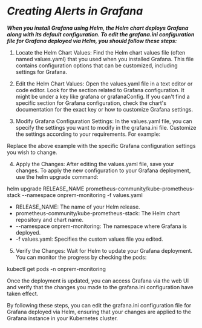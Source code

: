 # ***Creating Alerts in Grafana***

***When you install Grafana using Helm, the Helm chart deploys Grafana along with its default configuration. To edit the grafana.ini configuration file for Grafana deployed via Helm, you should follow these steps:***

1. Locate the Helm Chart Values: Find the Helm chart values file (often named values.yaml) that you used when you installed Grafana. This file contains configuration options that can be customized, including settings for Grafana.

2. Edit the Helm Chart Values: Open the values.yaml file in a text editor or code editor. Look for the section related to Grafana configuration. It might be under a key like grafana or grafanaConfig. If you can't find a specific section for Grafana configuration, check the chart's documentation for the exact key or how to customize Grafana settings.

3. Modify Grafana Configuration Settings: In the values.yaml file, you can specify the settings you want to modify in the grafana.ini file. Customize the settings according to your requirements. For example:

Replace the above example with the specific Grafana configuration settings you wish to change.

4. Apply the Changes: After editing the values.yaml file, save your changes. To apply the new configuration to your Grafana deployment, use the helm upgrade command:

helm upgrade RELEASE_NAME prometheus-community/kube-prometheus-stack --namespace onprem-monitoring -f values.yaml

- RELEASE_NAME: The name of your Helm release.
- prometheus-community/kube-prometheus-stack: The Helm chart repository and chart name.
- --namespace onprem-monitoring: The namespace where Grafana is deployed.
- -f values.yaml: Specifies the custom values file you edited.

5. Verify the Changes: Wait for Helm to update your Grafana deployment. You can monitor the progress by checking the pods:

kubectl get pods -n onprem-monitoring

Once the deployment is updated, you can access Grafana via the web UI and verify that the changes you made to the grafana.ini configuration have taken effect.

By following these steps, you can edit the grafana.ini configuration file for Grafana deployed via Helm, ensuring that your changes are applied to the Grafana instance in your Kubernetes cluster.


